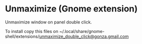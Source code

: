# Unmaximize (Gnome extension)

Unmaximize window on panel double click.

To install copy this files on ~/.local/share/gnome-shell/extensions/unmaximize_double_click@gonza.gmail.com
